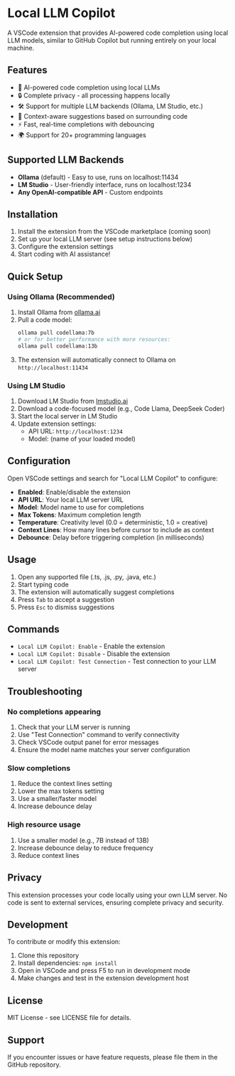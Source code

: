 # Local LLM Copilot

A VSCode extension that provides AI-powered code completion using local LLM models, similar to GitHub Copilot but running entirely on your local machine.

## Features

- 🤖 AI-powered code completion using local LLMs
- 🔒 Complete privacy - all processing happens locally
- 🛠️ Support for multiple LLM backends (Ollama, LM Studio, etc.)
- 🎯 Context-aware suggestions based on surrounding code
- ⚡ Fast, real-time completions with debouncing
- 🌍 Support for 20+ programming languages

## Supported LLM Backends

- **Ollama** (default) - Easy to use, runs on localhost:11434
- **LM Studio** - User-friendly interface, runs on localhost:1234
- **Any OpenAI-compatible API** - Custom endpoints

## Installation

1. Install the extension from the VSCode marketplace (coming soon)
2. Set up your local LLM server (see setup instructions below)
3. Configure the extension settings
4. Start coding with AI assistance!

## Quick Setup

### Using Ollama (Recommended)

1. Install Ollama from [ollama.ai](https://ollama.ai/)
2. Pull a code model:
   ```bash
   ollama pull codellama:7b
   # or for better performance with more resources:
   ollama pull codellama:13b
   ```
3. The extension will automatically connect to Ollama on `http://localhost:11434`

### Using LM Studio

1. Download LM Studio from [lmstudio.ai](https://lmstudio.ai/)
2. Download a code-focused model (e.g., Code Llama, DeepSeek Coder)
3. Start the local server in LM Studio
4. Update extension settings:
   - API URL: `http://localhost:1234`
   - Model: (name of your loaded model)

## Configuration

Open VSCode settings and search for "Local LLM Copilot" to configure:

- **Enabled**: Enable/disable the extension
- **API URL**: Your local LLM server URL
- **Model**: Model name to use for completions
- **Max Tokens**: Maximum completion length
- **Temperature**: Creativity level (0.0 = deterministic, 1.0 = creative)
- **Context Lines**: How many lines before cursor to include as context
- **Debounce**: Delay before triggering completion (in milliseconds)

## Usage

1. Open any supported file (.ts, .js, .py, .java, etc.)
2. Start typing code
3. The extension will automatically suggest completions
4. Press `Tab` to accept a suggestion
5. Press `Esc` to dismiss suggestions

## Commands

- `Local LLM Copilot: Enable` - Enable the extension
- `Local LLM Copilot: Disable` - Disable the extension  
- `Local LLM Copilot: Test Connection` - Test connection to your LLM server

## Troubleshooting

### No completions appearing

1. Check that your LLM server is running
2. Use "Test Connection" command to verify connectivity
3. Check VSCode output panel for error messages
4. Ensure the model name matches your server configuration

### Slow completions

1. Reduce the context lines setting
2. Lower the max tokens setting
3. Use a smaller/faster model
4. Increase debounce delay

### High resource usage

1. Use a smaller model (e.g., 7B instead of 13B)
2. Increase debounce delay to reduce frequency
3. Reduce context lines

## Privacy

This extension processes your code locally using your own LLM server. No code is sent to external services, ensuring complete privacy and security.

## Development

To contribute or modify this extension:

1. Clone this repository
2. Install dependencies: `npm install`
3. Open in VSCode and press F5 to run in development mode
4. Make changes and test in the extension development host

## License

MIT License - see LICENSE file for details.

## Support

If you encounter issues or have feature requests, please file them in the GitHub repository.
